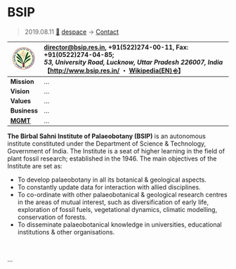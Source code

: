 # BSIP
> 2019.08.11 [🚀](../../index/index.md) [despace](../index.md) → [Contact](../contact.md)

|[![](../f/con/b/bsip_logo1_thumb.jpg)](../f/con/b/bsip_logo1.png)|<director@bsip.res.in>, +91(522)274-00-11, Fax: +91(0522)274-04-85;<br> *53, University Road, Lucknow, Uttar Pradesh 226007, India*<br> 【<http://www.bsip.res.in/> ・ [Wikipedia(EN) ⎆](https://en.wikipedia.org/wiki/Birbal_Sahni_Institute_of_Palaeobotany)】|
|:--|:--|
|**Mission**|…|
|**Vision**|…|
|**Values**|…|
|**Business**|…|
|**[MGMT](../mgmt.md)**|…|

**The Birbal Sahni Institute of Palaeobotany (BSIP)** is an autonomous institute constituted under the Department of Science & Technology, Government of India. The Institute is a seat of higher learning in the field of plant fossil research; established in the 1946. The main objectives of the Institute are set as:

   - To develop palaeobotany in all its botanical & geological aspects.
   - To constantly update data for interaction with allied disciplines.
   - To co-ordinate with other palaeobotanical & geological research centres in the areas of mutual interest, such as diversification of early life, exploration of fossil fuels, vegetational dynamics, climatic modelling, conservation of forests.
   - To disseminate palaeobotanical knowledge in universities, educational institutions & other organisations.


<p style="page-break-after:always"> </p>

…

